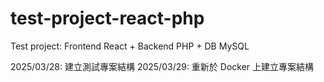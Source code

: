 # test-project-react-php
 Test project: Frontend React + Backend PHP + DB MySQL
 
 2025/03/28: 建立測試專案結構
 2025/03/29: 重新於 Docker 上建立專案結構